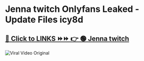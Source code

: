 
 # Jenna twitch Onlyfans Leaked - Update Files icy8d

## <h2><a href="https://clipsfans.com/Jenna_twitch&ref=git">🔗 Click to LINKS ⏩⏩ 👉 🟢 Jenna twitch </a></h2>

<a href="https://clipsfans.com/Jenna_twitch&ref=git" rel="nofollow" data-target="animated-image.originalLink"><img src="https://i.ibb.co.com/xMMVF88/686577567.gif" alt="Viral Video Original" style="max-width: 100%; display: inline-block;" data-target="animated-image.originalImage"></a>

